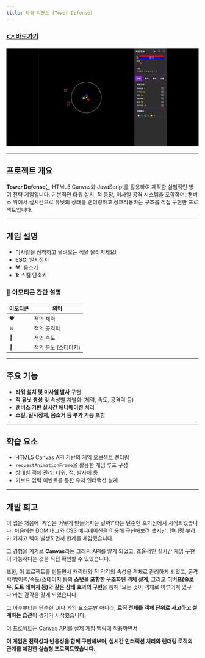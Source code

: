 ```yaml
---
title: 타워 디펜스 (Tower Defense)
---
```


### [👉 바로가기](https://pukkok.github.io/tower-defense)

![메인화면](/img/labs/tower-defense.JPG)

---

## 프로젝트 개요

**Tower Defense**는 HTML5 Canvas와 JavaScript를 활용하여 제작한 실험적인 방어 전략 게임입니다.
기본적인 타워 설치, 적 등장, 미사일 공격 시스템을 포함하며, 캔버스 위에서 실시간으로 유닛의 상태를 렌더링하고 상호작용하는 구조를 직접 구현한 프로젝트입니다.

---

## 게임 설명

* 미사일을 장착하고 몰려오는 적을 물리치세요!
* **ESC**: 일시정지
* **M**: 음소거
* **1**: 스킬 단축키

### 🧾 이모티콘 간단 설명

| 이모티콘 | 의미           |
| ---- | ------------ |
| ❤️   | 적의 체력        |
| ⚔️   | 적의 공격력       |
| 🥾   | 적의 속도        |
| 💢   | 적의 분노 (스테이지) |

---

## 주요 기능

* **타워 설치 및 미사일 발사** 구현
* **적 유닛 생성** 및 속성별 차별화 (체력, 속도, 공격력 등)
* **캔버스 기반 실시간 애니메이션** 처리
* **스킬, 일시정지, 음소거 등 부가 기능** 포함

---

## 학습 요소

* HTML5 Canvas API 기반의 게임 오브젝트 렌더링
* `requestAnimationFrame`을 활용한 게임 루프 구성
* 상태별 객체 관리: 타워, 적, 발사체 등
* 키보드 입력 이벤트를 통한 유저 인터랙션 설계

---

## 개발 회고

이 앱은 처음에 '게임은 어떻게 만들어지는 걸까?'라는 단순한 호기심에서 시작되었습니다.
처음에는 DOM 태그와 CSS 애니메이션을 이용해 구현해보려 했지만, 렌더링 부하가 커지고 렉이 발생하면서 한계를 체감했습니다.

그 경험을 계기로 **Canvas**라는 그래픽 API를 알게 되었고, 효율적인 실시간 게임 구현이 가능하다는 것을 직접 확인할 수 있었습니다.

또한, 이 프로젝트를 만들면서 캐릭터와 적 각각의 속성을 객체로 관리하게 되었고,
공격력/방어력/속도/스테이지 등의 **스탯을 포함한 구조화된 객체 설계**,
그리고 **디버프(슬로우, 도트 데미지 등)와 같은 상태 효과의 구현**을 통해
'모든 것이 객체로 이루어져 있구나'라는 감각을 갖게 되었습니다.

그 이후부터는 단순한 UI나 게임 요소뿐만 아니라, **로직 전체를 객체 단위로 사고하고 설계하는 습관**이 생기기 시작했습니다.

이 프로젝트는 Canvas API를 실제 게임 맥락에 적용하면서

**이 게임은 전략성과 반응성을 함께 구현해보며, 실시간 인터랙션 처리와 렌더링 로직의 관계를 체감한 실습형 프로젝트였습니다.**
